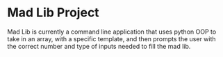 # Mad Lib Project

Mad Lib is currently a command line application that uses python OOP to take in an array, with a specific template, and then prompts the user with the correct number and type of inputs needed to fill the mad lib.
